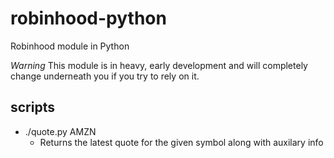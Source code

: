 # robinhood-python
Robinhood module in Python

*Warning* This module is in heavy, early development and will completely change underneath you if you try to rely on it.

## scripts
* ./quote.py AMZN
  * Returns the latest quote for the given symbol along with auxilary info
